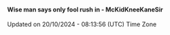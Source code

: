 #### Wise man says only fool rush in - McKidKneeKaneSir
Updated on 20/10/2024 - 08:13:56 (UTC) Time Zone
